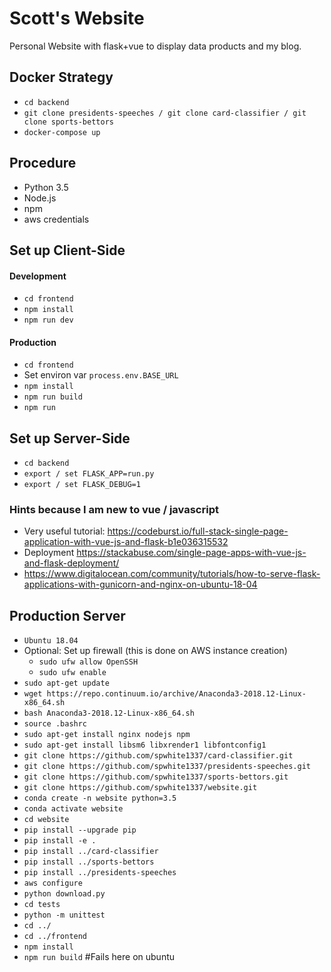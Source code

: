 # Scott's Website

Personal Website with flask+vue to display data products and my blog.

## Docker Strategy

- `cd backend`
- `git clone presidents-speeches / git clone card-classifier / git clone sports-bettors`
- `docker-compose up`


## Procedure

- Python 3.5
- Node.js
- npm
- aws credentials


## Set up Client-Side

#### Development

- `cd frontend`
- `npm install`
- `npm run dev`

#### Production

- `cd frontend`
- Set environ var `process.env.BASE_URL`
- `npm install`
- `npm run build`
- `npm run`


## Set up Server-Side
- `cd backend`
- `export / set FLASK_APP=run.py`
- `export / set FLASK_DEBUG=1`

### Hints because I am new to vue / javascript

- Very useful tutorial: https://codeburst.io/full-stack-single-page-application-with-vue-js-and-flask-b1e036315532
- Deployment https://stackabuse.com/single-page-apps-with-vue-js-and-flask-deployment/
- https://www.digitalocean.com/community/tutorials/how-to-serve-flask-applications-with-gunicorn-and-nginx-on-ubuntu-18-04

## Production Server

- `Ubuntu 18.04`
- Optional: Set up firewall (this is done on AWS instance creation)
    - `sudo ufw allow OpenSSH`
    - `sudo ufw enable`
- `sudo apt-get update`
- `wget https://repo.continuum.io/archive/Anaconda3-2018.12-Linux-x86_64.sh`
- `bash Anaconda3-2018.12-Linux-x86_64.sh`
- `source .bashrc`
- `sudo apt-get install nginx nodejs npm`
- `sudo apt-get install libsm6 libxrender1 libfontconfig1`
- `git clone https://github.com/spwhite1337/card-classifier.git`
- `git clone https://github.com/spwhite1337/presidents-speeches.git`
- `git clone https://github.com/spwhite1337/sports-bettors.git`
- `git clone https://github.com/spwhite1337/website.git`
- `conda create -n website python=3.5`
- `conda activate website`
- `cd website`
- `pip install --upgrade pip`
- `pip install -e .`
- `pip install ../card-classifier`
- `pip install ../sports-bettors`
- `pip install ../presidents-speeches`
- `aws configure`
- `python download.py`
- `cd tests`
- `python -m unittest`
- `cd ../`
- `cd ../frontend`
- `npm install`
- `npm run build` #Fails here on ubuntu


